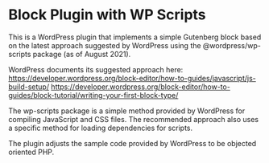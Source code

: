 # Block Plugin with WP Scripts

This is a WordPress plugin that implements a simple Gutenberg block based on the latest approach suggested by WordPress using the @wordpress/wp-scripts package (as of August 2021).

WordPress documents its suggested approach here: 
https://developer.wordpress.org/block-editor/how-to-guides/javascript/js-build-setup/
https://developer.wordpress.org/block-editor/how-to-guides/block-tutorial/writing-your-first-block-type/

The wp-scripts package is a simple method provided by WordPress for compiling JavaScript and CSS files. The recommended approach also uses a specific method for loading dependencies for scripts. 

The plugin adjusts the sample code provided by WordPress to be objected oriented PHP.
